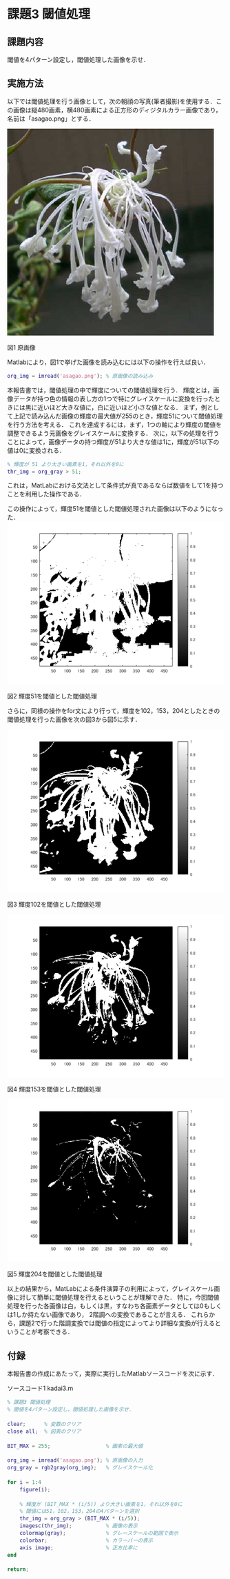 ﻿# 課題3 閾値処理

## 課題内容
閾値を4パターン設定し，閾値処理した画像を示せ．

## 実施方法

以下では閾値処理を行う画像として，次の朝顔の写真(筆者撮影)を使用する．この画像は縦480画素，横480画素による正方形のディジタルカラー画像であり，名前は「asagao.png」とする．

![原画像](https://raw.githubusercontent.com/HackMasegawa/lecture_image_processing/img/img/kadai03/asagao.png)

図1 原画像

Matlabにより，図1で挙げた画像を読み込むには以下の操作を行えば良い．
```matlab
org_img = imread('asagao.png'); % 原画像の読み込み
```

本報告書では，閾値処理の中で輝度についての閾値処理を行う．
輝度とは，画像データが持つ色の情報の表し方の1つで特にグレイスケールに変換を行ったときには黒に近いほど大きな値に，白に近いほど小さな値となる．
まず，例として上記で読み込んだ画像の輝度の最大値が255のとき，輝度51について閾値処理を行う方法を考える．
これを達成するには，まず，1つの軸により輝度の閾値を調整できるよう元画像をグレイスケールに変換する．
次に，以下の処理を行うことによって，画像データの持つ輝度が51より大きな値は1に，輝度が51以下の値は0に変換される．
```matlab
% 輝度が 51 より大きい画素を1，それ以外を0に
thr_img = org_gray > 51;
```
これは，MatLabにおける文法として条件式が真であるならば数値をして1を持つことを利用した操作である．

この操作によって，輝度51を閾値とした閾値処理された画像は以下のようになった．
![輝度51を閾値とした閾値処理](https://raw.githubusercontent.com/HackMasegawa/lecture_image_processing/img/img/kadai03/thr51.png)

図2 輝度51を閾値とした閾値処理

さらに，同様の操作をfor文により行って，輝度を102，153，204としたときの閾値処理を行った画像を次の図3から図5に示す．

![輝度102を閾値とした閾値処理](https://raw.githubusercontent.com/HackMasegawa/lecture_image_processing/img/img/kadai03/thr102.png)

図3 輝度102を閾値とした閾値処理

![輝度153を閾値とした閾値処理](https://raw.githubusercontent.com/HackMasegawa/lecture_image_processing/img/img/kadai03/thr153.png)

図4 輝度153を閾値とした閾値処理

![輝度204を閾値とした閾値処理](https://raw.githubusercontent.com/HackMasegawa/lecture_image_processing/img/img/kadai03/thr204.png)

図5 輝度204を閾値とした閾値処理

以上の結果から，MatLabによる条件演算子の利用によって，グレイスケール画像に対して簡単に閾値処理を行えるということが理解できた．
特に，今回閾値処理を行った各画像は白，もしくは黒，すなわち各画素データとしては0もしくは1しか持たない画像であり，
2階調への変換であることが言える．
これらから，課題2で行った階調変換では閾値の指定によってより詳細な変換が行えるということが考察できる．

## 付録

本報告書の作成にあたって，実際に実行したMatlabソースコードを次に示す．

ソースコード1 kadai3.m
```matlab
% 課題3 閾値処理
% 閾値を4パターン設定し，閾値処理した画像を示せ．

clear;      % 変数のクリア
close all;  % 図表のクリア

BIT_MAX = 255;                  % 画素の最大値

org_img = imread('asagao.png'); % 原画像の入力
org_gray = rgb2gray(org_img);   % グレイスケール化

for i = 1:4
    figure(i);                  
    
    % 輝度が (BIT_MAX * (i/5)) より大きい画素を1，それ以外を0に
    % 閾値には51，102，153，204の4パターンを選択
    thr_img = org_gray > (BIT_MAX * (i/5));
    imagesc(thr_img);           % 画像の表示
    colormap(gray);             % グレースケールの範囲で表示
    colorbar;                   % カラーバーの表示
    axis image;                 % 正方比率に
end

return;
```

